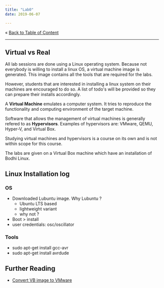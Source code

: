 ```yaml
---
title: "Lab0"
date: 2019-06-07

---
```



&laquo;&nbsp;[Back to Table of Content](/toc)<br/>

<hr/>

## Virtual vs Real

All lab sessions are done using a Linux operating system. Because not everybody is willing to install a linux OS, a virtual machine image is generated. This image contains all the tools that are required for the labs.

However, students that are interested in installing a linux system on their machines are encouraged to do so. A list of todo's will be provided so they can prepare their installs accordingly.

A **Virtual Machine** emulates a computer system. It tries to reproduce the functionality and computing environment of the target machine. 

Software that allows the management of virtual machines is generally refered to as **Hypervisors**. Examples of hypervisors are: VMware, QEMU, Hyper-V, and Virtual Box.

Studying virtual machines and hypervisors is a course on its own and is not within scope for this course.

The labs are given on a Virtual Box machine which have an installation of Bodhi Linux.


## Linux Installation log

### OS

* Downloaded Lubuntu image. Why Lubuntu ?
  * Ubuntu LTS based
  * lightweight variant
  * why not ?
* Boot > install
* user credentials: osc/oscillator

### Tools
* sudo apt-get install gcc-avr
* sudo apt-get install avrdude


## Further Reading

* [Convert VB image to VMware](https://www.howtogeek.com/125640/how-to-convert-virtual-machines-between-virtualbox-and-vmware/)